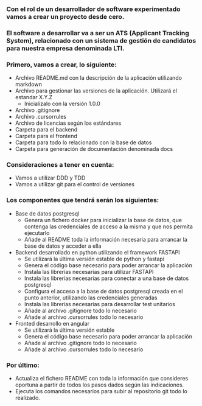 ### Con el rol de un desarrollador de software experimentado vamos a crear un proyecto desde cero.

### El software a desarrollar va a ser un ATS (Applicant Tracking System), relacionado con un sistema de gestión de candidatos para nuestra empresa denominada LTI.

### Primero, vamos a crear, lo siguiente:
* Archivo README.md con la descripción de la aplicación utilizando markdown
* Archivo para gestionar las versiones de la aplicación. Utilizará el estandar X.Y.Z
    * Inicializalo con la versión 1.0.0
* Archivo .gitignore
* Archivo .cursorrules
* Archivo de licencias según los estándares
* Carpeta para el backend
* Carpeta para el frontend
* Carpeta para todo lo relacionado con la base de datos
* Carpeta para generación de documentación denominada docs

### Consideraciones a tener en cuenta:
* Vamos a utilizar DDD y TDD
* Vamos a utilizar git para el control de versiones

### Los componentes que tendrá serán los siguientes:
* Base de datos postgresql
    * Genera un fichero docker para inicializar la base de datos, que contenga las credenciales de acceso a la misma y que nos permita ejecutarlo
    * Añade al README toda la información necesaria para arrancar la base de datos y acceder a ella
* Backend desarrollado en python utilizando el framework FASTAPI
    * Se utilizará la última versión estable de python y fastapi
    * Genera el código base necesario para poder arrancar la aplicación
    * Instala las librerías necesarias para utilizar FASTAPI
    * Instala las librerías necesarias para conectar a una base de datos postgresql
    * Configura el acceso a la base de datos postgresql creada en el punto anterior, utilizando las credenciales generadas
    * Instala las librerías necesarias para desarrollar test unitarios
    * Añade al archivo .gitignore todo lo necesario
    * Añade al archivo .cursorrules todo lo necesario
* Fronted desarrollo en angular
    * Se utilizará la última versión estable    
    * Genera el código base necesario para poder arrancar la aplicación
    * Añade al archivo .gitignore todo lo necesario
    * Añade al archivo .cursorrules todo lo necesario

### Por último:
* Actualiza el fichero README con toda la información que consideres oportuna a partir de todos los pasos dados según las indicaciones.
* Ejecuta los comandos necesarios para subir al repositorio git todo lo realizado.